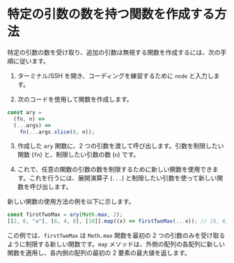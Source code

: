 # 特定の引数の数を持つ関数を作成する方法

特定の引数の数を受け取り、追加の引数は無視する関数を作成するには、次の手順に従います。

1. ターミナル/SSH を開き、コーディングを練習するために `node` と入力します。

2. 次のコードを使用して関数を作成します。

```js
const ary =
  (fn, n) =>
  (...args) =>
    fn(...args.slice(0, n));
```

3. 作成した `ary` 関数に、2 つの引数を渡して呼び出します。引数を制限したい関数 (`fn`) と、制限したい引数の数 (`n`) です。

4. これで、任意の関数の引数の数を制限するために新しい関数を使用できます。これを行うには、展開演算子 (`...`) と制限したい引数を使って新しい関数を呼び出します。

新しい関数の使用方法の例を以下に示します。

```js
const firstTwoMax = ary(Math.max, 2);
[[2, 6, "a"], [6, 4, 8], [10]].map((x) => firstTwoMax(...x)); // [6, 6, 10]
```

この例では、`firstTwoMax` は `Math.max` 関数を最初の 2 つの引数のみを受け取るように制限する新しい関数です。`map` メソッドは、外側の配列の各配列に新しい関数を適用し、各内側の配列の最初の 2 要素の最大値を返します。
